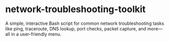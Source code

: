 # network-troubleshooting-toolkit
A simple, interactive Bash script for common network troubleshooting tasks like ping, traceroute, DNS lookup, port checks, packet capture, and more—all in a user-friendly menu.
